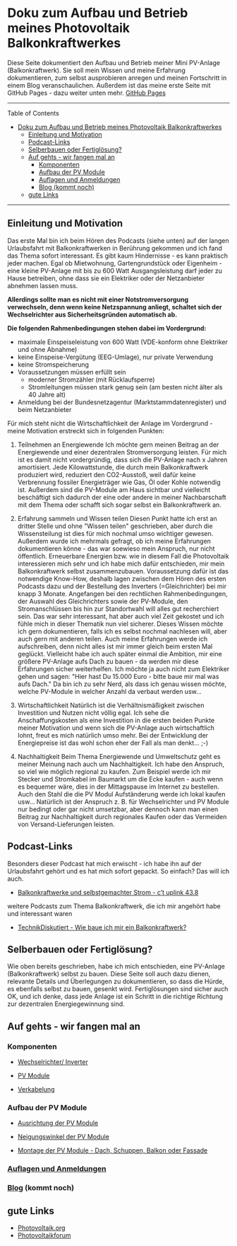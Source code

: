 # Doku zum Aufbau und Betrieb meines Photovoltaik Balkonkraftwerkes

Diese Seite dokumentiert den Aufbau und Betrieb meiner Mini PV-Anlage (Balkonkraftwerk).
Sie soll mein Wissen und meine Erfahrung dokumentieren, zum selbst ausprobieren anregen und meinen Fortschritt in einem Blog veranschaulichen.
Außerdem ist das meine erste Seite mit GitHub Pages - dazu weiter unten mehr. [GitHub Pages](github-pages.md)

---

Table of Contents

- [Doku zum Aufbau und Betrieb meines Photovoltaik Balkonkraftwerkes](#doku-zum-aufbau-und-betrieb-meines-photovoltaik-balkonkraftwerkes)
  - [Einleitung und Motivation](#einleitung-und-motivation)
  - [Podcast-Links](#podcast-links)
  - [Selberbauen oder Fertiglösung?](#selberbauen-oder-fertiglösung)
  - [Auf gehts - wir fangen mal an](#auf-gehts---wir-fangen-mal-an)
    - [Komponenten](#komponenten)
    - [Aufbau der PV Module](#aufbau-der-pv-module)
    - [Auflagen und Anmeldungen](#auflagen-und-anmeldungen)
    - [Blog (kommt noch)](#blog-kommt-noch)
  - [gute Links](#gute-links)

---

## Einleitung und Motivation

Das erste Mal bin ich beim Hören des Podcasts (siehe unten) auf der langen Urlaubsfahrt mit Balkonkraftwerken in Berührung gekommen und ich fand das Thema sofort interessant. Es gibt kaum Hindernisse - es kann praktisch jeder machen. Egal ob Mietwohnung, Gartengrundstück oder Eigenheim - eine kleine PV-Anlage mit bis zu 600 Watt Ausgangsleistung darf jeder zu Hause betreiben, ohne dass sie ein Elektriker oder der Netzanbieter abnehmen lassen muss.

**Allerdings sollte man es nicht mit einer Notstromversorgung verwechseln, denn wenn keine Netzspannung anliegt, schaltet sich der Wechselrichter aus Sicherheitsgründen automatisch ab.**

**Die folgenden Rahmenbedingungen stehen dabei im Vordergrund:**

- maximale Einspeiseleistung von 600 Watt (VDE-konform ohne Elektriker und ohne Abnahme)
- keine Einspeise-Vergütung (EEG-Umlage), nur private Verwendung
- keine Stromspeicherung
- Voraussetzungen müssen erfüllt sein
  - moderner Stromzähler (mit Rücklaufsperre)
  - Stromleitungen müssen stark genug sein (am besten nicht älter als 40 Jahre alt)
- Anmeldung bei der Bundesnetzagentur (Marktstammdatenregister) und beim Netzanbieter

Für mich steht nicht die Wirtschaftlichkeit der Anlage im Vordergrund - meine Motivation erstreckt sich in folgenden Punkten:

1. Teilnehmen an Energiewende
Ich möchte gern meinen Beitrag an der Energiewende und einer dezentralen Stromversorgung leisten. Für mich ist es damit nicht vordergründig, dass sich die PV-Anlage nach x Jahren amortisiert. Jede Kilowattstunde, die durch mein Balkonkraftwerk produziert wird, reduziert den CO2-Ausstoß, weil dafür keine Verbrennung fossiler Energieträger wie Gas, Öl oder Kohle notwendig ist.
Außerdem sind die PV-Module am Haus sichtbar und vielleicht beschäftigt sich dadurch der eine oder andere in meiner Nachbarschaft mit dem Thema oder schafft sich sogar selbst ein Balkonkraftwerk an.

2. Erfahrung sammeln und Wissen teilen
Diesen Punkt hatte ich erst an dritter Stelle und ohne "Wissen teilen" geschrieben, aber durch die Wissensteilung ist dies für mich nochmal umso wichtiger gewesen. Außerdem wurde ich mehrmals gefragt, ob ich meine Erfahrungen dokumentieren könne - das war soewieso mein Anspruch, nur nicht öffentlich.
Erneuerbare Energien bzw. wie in diesem Fall die Photovoltaik interessieren mich sehr und ich habe mich dafür entschieden, mir mein Balkonkraftwerk selbst zusammenzubauen.
Voraussetzung dafür ist das notwendige Know-How, deshalb lagen zwischen dem Hören des ersten Podcasts dazu und der Bestellung des Inverters (=Gleichrichter) bei mir knapp 3 Monate.
Angefangen bei den rechtlichen Rahmenbedingungen, der Auswahl des Gleichrichters sowie der PV-Module, den Stromanschlüssen bis hin zur Standortwahl will alles gut recherchiert sein. Das war sehr interessant, hat aber auch viel Zeit gekostet und ich fühle mich in dieser Thematik nun viel sicherer.
Dieses Wissen möchte ich gern dokumentieren, falls ich es selbst nochmal nachlesen will, aber auch gern mit anderen teilen. Auch meine Erfahrungen werde ich aufschreiben, denn nicht alles ist mir immer gleich beim ersten Mal geglückt.
Vielleicht habe ich auch später einmal die Ambition, mir eine größere PV-Anlage aufs Dach zu bauen - da werden mir diese Erfahrungen sicher weiterhelfen. Ich möchte ja auch nicht zum Elektriker gehen und sagen: "Hier hast Du 15.000 Euro - bitte baue mir mal was aufs Dach." Da bin ich zu sehr Nerd, als dass ich genau wissen möchte, welche PV-Module in welcher Anzahl da verbaut werden usw...

3. Wirtschaftlichkeit
Natürlich ist die Verhältnismäßigkeit zwischen Investition und Nutzen nicht völlig egal. Ich sehe die Anschaffungskosten als eine Investition in die ersten beiden Punkte meiner Motivation und wenn sich die PV-Anlage auch wirtschaftlich lohnt, freut es mich natürlich umso mehr. Bei der Entwicklung der Energiepreise ist das wohl schon eher der Fall als man denkt... ;-)

4. Nachhaltigkeit
Beim Thema Energiewende und Umweltschutz geht es meiner Meinung nach auch um Nachhaltigkeit. Ich habe den Anspruch, so viel wie möglich regional zu kaufen. Zum Beispiel werde ich mir Stecker und Stromkabel im Baumarkt um die Ecke kaufen - auch wenn es bequemer wäre, dies in der Mittagspause im Internet zu bestellen. Auch den Stahl die die PV Modul Aufständerung werde ich lokal kaufen usw...
Natürlich ist der Anspruch z. B. für Wechselrichter und PV Module nur bedingt oder gar nicht umsetzbar, aber dennoch kann man einen Beitrag zur Nachhaltigkeit durch regionales Kaufen oder das Vermeiden von Versand-Lieferungen leisten.

## Podcast-Links

Besonders dieser Podcast hat mich erwischt - ich habe ihn auf der Urlaubsfahrt gehört und es hat mich sofort gepackt. So einfach? Das will ich auch.

- [Balkonkraftwerke und selbstgemachter Strom - c’t uplink 43.8](https://www.heise.de/news/Balkonkraftwerke-und-selbstgemachter-Strom-c-t-uplink-43-8-7126423.html)

weitere Podcasts zum Thema Balkonkraftwerk, die ich mir angehört habe und interessant waren

- [TechnikDiskutiert - Wie baue ich mir ein Balkonkraftwerk?](https://podcasts.google.com/feed/aHR0cHM6Ly9hbmNob3IuZm0vcy85MDhkYTEwNC9wb2RjYXN0L3Jzcw/episode/YWZhNmRlZDYtYzBiOC00ZTY3LTk1MDktN2E4ZDkxNjY5MDdk?sa=X&ved=0CAIQuIEEahcKEwjw0oChgbX7AhUAAAAAHQAAAAAQQw)

## Selberbauen oder Fertiglösung?

Wie oben bereits geschrieben, habe ich mich entschieden, eine PV-Anlage (Balkonkraftwerk) selbst zu bauen.
Diese Seite soll auch dazu dienen, relevante Details und Überlegungen zu dokumentieren, so dass die Hürde, es ebenfalls selbst zu bauen, gesenkt wird.
Fertiglösungen sind sicher auch OK, und ich denke, dass jede Anlage ist ein Schritt in die richtige Richtung zur dezentralen Energiegewinnung sind.

## Auf gehts - wir fangen mal an

### Komponenten

- [Wechselrichter/ Inverter](inverter.md)

- [PV Module](pv-module.md)

- [Verkabelung](stuff.md)

### Aufbau der PV Module

- [Ausrichtung der PV Module](pv-module_ausrichtung.md)

- [Neigungswinkel der PV Module](pv-module_neigungswinkel.md)

- [Montage der PV Module - Dach, Schuppen, Balkon oder Fassade](pv-module_montage.md)

### [Auflagen und Anmeldungen](behoerdenkram.md)

### [Blog](blog.md) (kommt noch)

## gute Links

- [Photovoltaik.org](https://www.photovoltaik.org/)
- [Photovoltaikforum](https://www.photovoltaikforum.com/)
